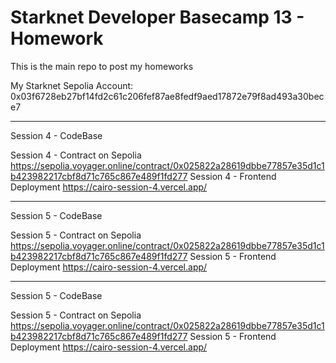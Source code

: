 # Starknet Developer Basecamp 13 - Homework
This is the main repo to post my homeworks

My Starknet Sepolia Account: 0x03f6728eb27bf14fd2c61c206fef87ae8fedf9aed17872e79f8ad493a30bece7

<hr>
Session 4 - CodeBase

Session 4 - Contract on Sepolia
https://sepolia.voyager.online/contract/0x025822a28619dbbe77857e35d1c1b423982217cbf8d71c765c867e489f1fd277
Session 4 - Frontend Deployment
https://cairo-session-4.vercel.app/

<hr>

Session 5 - CodeBase

Session 5 - Contract on Sepolia
https://sepolia.voyager.online/contract/0x025822a28619dbbe77857e35d1c1b423982217cbf8d71c765c867e489f1fd277
Session 5 - Frontend Deployment
https://cairo-session-4.vercel.app/

<hr>

Session 5 - CodeBase

Session 5 - Contract on Sepolia
https://sepolia.voyager.online/contract/0x025822a28619dbbe77857e35d1c1b423982217cbf8d71c765c867e489f1fd277
Session 5 - Frontend Deployment
https://cairo-session-4.vercel.app/